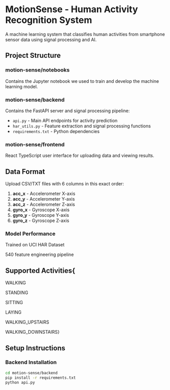 # MotionSense - Human Activity Recognition System

A machine learning system that classifies human activities from smartphone sensor data using signal processing and AI.

## Project Structure

### motion-sense/notebooks
Contains the Jupyter notebook we used to train and develop the machine learning model.

### motion-sense/backend  
Contains the FastAPI server and signal processing pipeline:
- `api.py` - Main API endpoints for activity prediction
- `har_utils.py` - Feature extraction and signal processing functions
- `requirements.txt` - Python dependencies

### motion-sense/frontend
React TypeScript user interface for uploading data and viewing results.

## Data Format

Upload CSV/TXT files with 6 columns in this exact order:

1. **acc_x** - Accelerometer X-axis
2. **acc_y** - Accelerometer Y-axis  
3. **acc_z** - Accelerometer Z-axis
4. **gyro_x** - Gyroscope X-axis
5. **gyro_y** - Gyroscope Y-axis
6. **gyro_z** - Gyroscope Z-axis

### Model Performance
Trained on UCI HAR Dataset

540 feature engineering pipeline

## Supported Activities{
WALKING

STANDING

SITTING

LAYING

WALKING_UPSTAIRS

WALKING_DOWNSTAIRS}

## Setup Instructions

### Backend Installation
```bash
cd motion-sense/backend
pip install -r requirements.txt
python api.py
